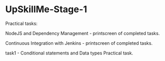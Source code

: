 # UpSkillMe-Stage-1
Practical tasks:

NodeJS and Dependency Management - printscreen of completed tasks. 

Continuous Integration with Jenkins - printscreen of completed tasks.

task1 - Conditional statements and Data types Practical task.
